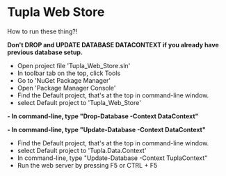 # Tupla Web Store
How to run these thing?!

****Don't DROP and UPDATE DATABASE DATACONTEXT if you already have previous database setup.****
- Open project file 'Tupla_Web_Store.sln'
- In toolbar tab on the top, click Tools
- Go to 'NuGet Package Manager'
- Open 'Package Manager Console'
- Find the Default project, that's at the top in command-line window.
- select Default project to 'Tupla_Web_Store'

**- In command-line, type "Drop-Database -Context DataContext"**

**- In command-line, type "Update-Database -Context DataContext"**

- Find the Default project, that's at the top in command-line window.
- select Default project to 'Tupla.Data.Context'
- In command-line, type "Update-Database -Context TuplaContext"
- Run the web server by pressing F5 or CTRL +  F5
